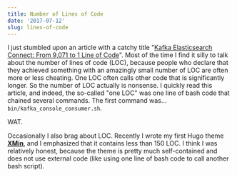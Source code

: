 ```yaml
---
title: Number of Lines of Code
date: '2017-07-12'
slug: lines-of-code
---
```


I just stumbled upon an article with a catchy title "[Kafka Elasticsearch Connect: From 9,071 to 1 Line of Code](https://blog.datasyndrome.com/kafka-elasticsearch-connect-from-9-071-to-1-line-of-code-33ca4a6e0f29)". Most of the time I find it silly to talk about the number of lines of code (LOC), because people who declare that they achieved something with an amazingly small number of LOC are often more or less cheating. One LOC often calls other code that is significantly longer. So the number of LOC actually is nonsense.  I quickly read this article, and indeed, the so-called "one LOC" was one line of bash code that chained several commands. The first command was... `bin/kafka_console_consumer.sh`.

WAT.

Occasionally I also brag about LOC. Recently I wrote my first Hugo theme [**XMin**](https://github.com/yihui/hugo-xmin), and I emphasized that it contains less than 150 LOC. I think I was relatively honest, because the theme is pretty much self-contained and does not use external code (like using one line of bash code to call another bash script).
